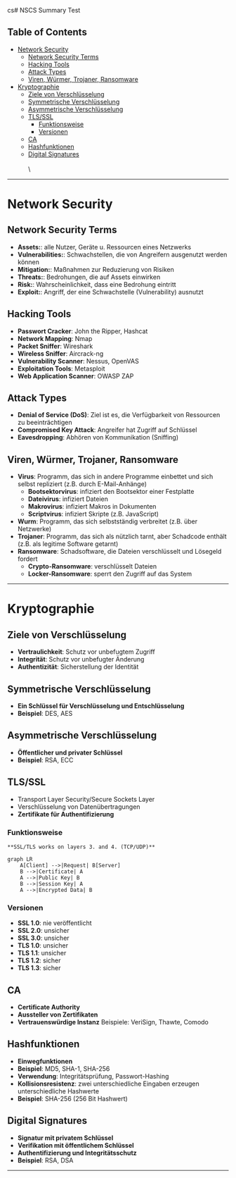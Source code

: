 cs# NSCS Summary Test

## Table of Contents

- [Network Security](#network-security)
  - [Network Security Terms](#network-security-terms)
  - [Hacking Tools](#hacking-tools)
  - [Attack Types](#attack-types)
  - [Viren, Würmer, Trojaner, Ransomware](#viren-würmer-trojaner-ransomware)
- [Kryptographie](#kryptographie)
  - [Ziele von Verschlüsselung](#ziele-von-verschlüsselung)
  - [Symmetrische Verschlüsselung](#symmetrische-verschlüsselung)
  - [Asymmetrische Verschlüsselung](#asymmetrische-verschlüsselung)
  - [TLS/SSL](#tlsssl)
    - [Funktionsweise](#funktionsweise)
    - [Versionen](#versionen)
  - [CA](#ca)
  - [Hashfunktionen](#hashfunktionen)
  - [Digital Signatures](#digital-signatures)
\
\
\

---

# Network Security

## Network Security Terms

- **Assets:**: alle Nutzer, Geräte u. Ressourcen eines Netzwerks
- **Vulnerabilities:**: Schwachstellen, die von Angreifern ausgenutzt werden können
- **Mitigation:**: Maßnahmen zur Reduzierung von Risiken
- **Threats:**: Bedrohungen, die auf Assets einwirken
- **Risk:**: Wahrscheinlichkeit, dass eine Bedrohung eintritt
- **Exploit:**: Angriff, der eine Schwachstelle (Vulnerability) ausnutzt

## Hacking Tools

- **Passwort Cracker**: John the Ripper, Hashcat
- **Network Mapping**: Nmap
- **Packet Sniffer**: Wireshark
- **Wireless Sniffer**: Aircrack-ng
- **Vulnerability Scanner**: Nessus, OpenVAS
- **Exploitation Tools**: Metasploit
- **Web Application Scanner**: OWASP ZAP

## Attack Types

- **Denial of Service (DoS)**: Ziel ist es, die Verfügbarkeit von Ressourcen zu beeinträchtigen
- **Compromised Key Attack**: Angreifer hat Zugriff auf Schlüssel
- **Eavesdropping**: Abhören von Kommunikation (Sniffing)

## Viren, Würmer, Trojaner, Ransomware

- **Virus**: Programm, das sich in andere Programme einbettet und sich selbst repliziert (z.B. durch E-Mail-Anhänge)
  - **Bootsektorvirus**: infiziert den Bootsektor einer Festplatte
  - **Dateivirus**: infiziert Dateien
  - **Makrovirus**: infiziert Makros in Dokumenten
  - **Scriptvirus**: infiziert Skripte (z.B. JavaScript)
- **Wurm**: Programm, das sich selbstständig verbreitet (z.B. über Netzwerke)
- **Trojaner**: Programm, das sich als nützlich tarnt, aber Schadcode enthält (z.B. als legitime Software getarnt)
- **Ransomware**: Schadsoftware, die Dateien verschlüsselt und Lösegeld fordert
  - **Crypto-Ransomware**: verschlüsselt Dateien
  - **Locker-Ransomware**: sperrt den Zugriff auf das System

---

# Kryptographie

## Ziele von Verschlüsselung

- **Vertraulichkeit**: Schutz vor unbefugtem Zugriff
- **Integrität**: Schutz vor unbefugter Änderung
- **Authentizität**: Sicherstellung der Identität

## Symmetrische Verschlüsselung

- **Ein Schlüssel für Verschlüsselung und Entschlüsselung**
- **Beispiel**: DES, AES

## Asymmetrische Verschlüsselung

- **Öffentlicher und privater Schlüssel**
- **Beispiel**: RSA, ECC

## TLS/SSL

- Transport Layer Security/Secure Sockets Layer
- Verschlüsselung von Datenübertragungen
- **Zertifikate für Authentifizierung**

### Funktionsweise

    **SSL/TLS works on layers 3. and 4. (TCP/UDP)**

```mermaid
graph LR
    A[Client] -->|Request| B[Server]
    B -->|Certificate| A
    A -->|Public Key| B
    B -->|Session Key| A
    A -->|Encrypted Data| B
```

### Versionen

- **SSL 1.0**: nie veröffentlicht
- **SSL 2.0**: unsicher
- **SSL 3.0**: unsicher
- **TLS 1.0**: unsicher
- **TLS 1.1**: unsicher
- **TLS 1.2**: sicher
- **TLS 1.3**: sicher

## CA

- **Certificate Authority**
- **Aussteller von Zertifikaten**
- **Vertrauenswürdige Instanz**
Beispiele: VeriSign, Thawte, Comodo

## Hashfunktionen

- **Einwegfunktionen**
- **Beispiel**: MD5, SHA-1, SHA-256
- **Verwendung**: Integritätsprüfung, Passwort-Hashing
- **Kollisionsresistenz**: zwei unterschiedliche Eingaben erzeugen unterschiedliche Hashwerte
- **Beispiel**: SHA-256 (256 Bit Hashwert)

## Digital Signatures

- **Signatur mit privatem Schlüssel**
- **Verifikation mit öffentlichem Schlüssel**
- **Authentifizierung und Integritätsschutz**
- **Beispiel**: RSA, DSA

---
